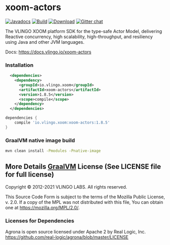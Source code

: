 # xoom-actors

[![Javadocs](http://javadoc.io/badge/io.vlingo.xoom/xoom-actors.svg?color=brightgreen)](http://javadoc.io/doc/io.vlingo.xoom/xoom-actors) [![Build](https://github.com/vlingo/xoom-actors/workflows/Build/badge.svg)](https://github.com/vlingo/xoom-actors/actions?query=workflow%3ABuild) [![Download](https://img.shields.io/maven-central/v/io.vlingo.xoom/xoom-actors?label=maven)](https://search.maven.org/artifact/io.vlingo.xoom/xoom-actors) [![Gitter chat](https://badges.gitter.im/gitterHQ/gitter.png)](https://gitter.im/vlingo-platform-java/actors)

The VLINGO XOOM platform SDK for the type-safe Actor Model, delivering Reactive concurrency, high scalability, high-throughput, and resiliency using Java and other JVM languages.

Docs: https://docs.vlingo.io/xoom-actors

### Installation

```xml
  <dependencies>
    <dependency>
      <groupId>io.vlingo.xoom</groupId>
      <artifactId>xoom-actors</artifactId>
      <version>1.8.5</version>
      <scope>compile</scope>
    </dependency>
  </dependencies>
```

```gradle
dependencies {
    compile 'io.vlingo.xoom:xoom-actors:1.8.5'
}
```
### GraalVM native image build

```bash
mvn clean install -Pmodules -Pnative-image
```
More Details [GraalVM](GraalVM.md)
License (See LICENSE file for full license)
-------------------------------------------
Copyright © 2012-2021 VLINGO LABS. All rights reserved.

This Source Code Form is subject to the terms of the
Mozilla Public License, v. 2.0. If a copy of the MPL
was not distributed with this file, You can obtain
one at https://mozilla.org/MPL/2.0/.


### Licenses for Dependencies

Agrona is open source licensed under Apache 2 by Real Logic, Inc.
https://github.com/real-logic/agrona/blob/master/LICENSE

